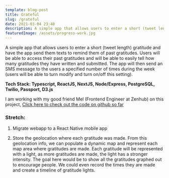 ```yaml
---
template: blog-post
title: Grateful
slug: /grateful
date: 2021-03-04 23:40
description: A simple app that allows users to enter a short (tweet length) gratitude and have the app send them texts to remind them of past gratitudes.
featuredImage: /assets/progress-work.jpg
---
```


A simple app that allows users to enter a short (tweet length) gratitude and have the app send them texts to remind them of past gratitudes. Users will be able to access their past gratitudes and will be able to easily tell how many gratitudes they have written and submitted. The app will then send an SMS message to the users a specified number of times during the week (users will be able to turn modify and turn on/off this setting).

<strong>Tech Stack: Typescript, ReactJS, NextJS, Node/Express, PostgreSQL, Twilio, Passport, D3.js</strong>

I am working with my good friend Mel (Frontend Engineer at Zenhub) on this project, [Click here to check out the code on github so far](https://github.com/melchua/grateful)

### Stretch:

1. Migrate webapp to a React Native mobile app

2. Store the geolocation where each gratitude was made. From this geolocation info, we can populate a dynamic map and represent each map area where gratitudes are made. Each gratitude will be represented with a light, as more gratitudes are made, the light has a stronger intensity. The goal here would be to show all the gratitudes graphed out to encourage people. We could even record the times they are made and create a timeline of gratitude lights.
